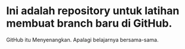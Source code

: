 # Ini adalah repository untuk latihan membuat branch baru di GitHub.
GitHub itu Menyenangkan.
Apalagi belajarnya bersama-sama.
